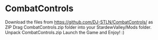 # CombatControls
Download the files from https://github.com/DJ-STLN/CombatControls/ as ZIP
Drag CombatControls.zip folder into your StardewValley/Mods folder.
Unpack CombatControls.zip
Launch the Game and Enjoy! :)
# 
